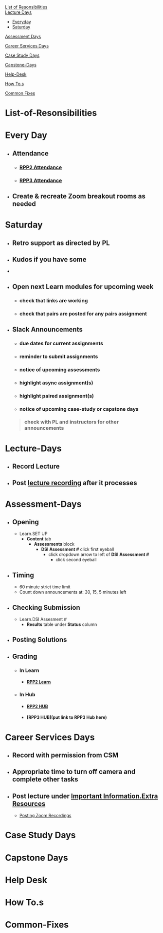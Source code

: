 [List of Resonsibilities](#List-of-Resonsibilities)  
[Lecture Days](#Lecture-Days)
- [Everyday](#Everyday)  
- [Saturday](#Saturday-Stuff)
  
[Assessment Days](#Assessment-Days)  

[Career Services Days](#Career-Services-Days)  

[Case Study Days](#Case-Study-Days)  

[Capstone-Days](#Capstone-Days)  

[Help-Desk](#Help-Desk)  

[How To.s](#How-To.s)  

[Common Fixes](#Common-Fixes)   


 # List-of-Resonsibilities  

 # Every Day  
 - ## Attendance  

    - ### [RPP2 Attendance](https://docs.google.com/spreadsheets/d/1zKjOJaTR9sQPTJTx0CW0xDahaO7IezT92HvThWh82Gk/edit#gid=373849433)   

    - ### [RPP3 Attendance]()   

- ## Create & recreate Zoom breakout rooms as needed  

# Saturday    
- ## Retro support as directed by PL  
- ## Kudos if you have some  
-   
- ## Open next Learn modules for upcoming week
  - ### check that links are working
  - ### check that pairs are posted for any pairs assignment

- ## Slack Announcements
  - ### due dates for current assignments
  - ### reminder to submit assignments
  - ### notice of upcoming assessments
  - ### highlight async assignment(s)
  - ### highlight paired assignment(s)
  - ### notice of upcoming case-study or capstone days  
  > ### check with PL and instructors for other announcements


 # Lecture-Days     

- ## Record Lecture

- ## Post [lecture recording](https://zoom.us/) after it processes

 # Assessment-Days  

 - ## Opening
   - Learn.SET UP
     - **Content** tab
       - **Assessments** block
         - **DSI Assessment #** click first eyeball
           - click dropdown arrow to left of **DSI Assessment #**
             - click second eyeball

 - ## Timing  
   - 60 minute strict time limit
   - Count down announcements at: 30, 15, 5 minutes left

 - ## Checking Submission
   - Learn.DSI Assesment #  
     - **Results** table under **Status** column

 - ## Posting Solutions

 - ## Grading

   - ### In Learn  

     - #### [RPP2 Learn]()

   - ### In Hub

     - #### [RPP2 HUB](https://docs.google.com/spreadsheets/d/1zKjOJaTR9sQPTJTx0CW0xDahaO7IezT92HvThWh82Gk/edit#gid=231386871)  

     - #### [RPP3 HUB](put link to RPP3 Hub here)

 # Career Services Days  

 - ## Record with permission from CSM

 - ## Appropriate time to turn off camera and complete other tasks

 - ## Post lecture under [Important Information.Extra Resources](https://learn-2.galvanize.com/cohorts/2432/blocks/824/content_files/01-subject/09-class-resources.md)
   - [Posting Zoom Recordings](#Posting-Zoom-Recordings)

 # Case Study Days  

# Capstone Days  

# Help Desk  

# How To.s

# Common-Fixes